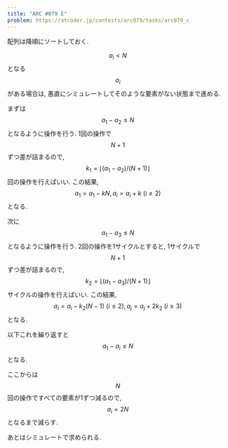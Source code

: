 ```yaml
---
title: "ARC #079 E"
problem: https://atcoder.jp/contests/arc079/tasks/arc079_c
---
```

配列は降順にソートしておく.

$$ a_i \lt N $$ となる $$ a_i $$ がある場合は, 愚直にシミュレートしてそのような要素がない状態まで進める.

まずは $$ a_1 - a_2 \leq N $$ となるように操作を行う. 1回の操作で $$ N+1 $$ ずつ差が詰まるので, $$ k_1 = \lfloor (a_1 - a_2)/(N+1) \rfloor $$ 回の操作を行えばいい. この結果, $$ a_1 = a_1 - kN, a_i = a_i + k \ (i \geq 2) $$ となる.

次に $$ a_1 - a_3 \leq N $$ となるように操作を行う. 2回の操作を1サイクルとすると, 1サイクルで $$ N+1 $$ ずつ差が詰まるので, $$ k_2 = \lfloor (a_1 - a_3)/(N+1) \rfloor $$ サイクルの操作を行えばいい. この結果, $$ a_i = a_i - k_2(N-1) \ (i \leq 2), a_j = a_j + 2k_2 \ (i \geq 3) $$ となる.

以下これを繰り返すと $$ a_1 - a_i \leq N $$ となる.

ここからは $$ N $$ 回の操作ですべての要素が1ずつ減るので, $$ a_i = 2N $$ となるまで減らす.

あとはシミュレートで求められる.
